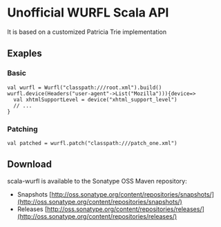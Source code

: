 Unofficial WURFL Scala API
==========================
It is based on a customized Patricia Trie implementation

Exaples
-------

### Basic
    val wurfl = Wurfl("classpath:///root.xml").build()
    wurfl.device(Headers("user-agent"->List("Mozilla"))){device=>
      val xhtmlSupportLevel = device("xhtml_support_level")
      // ...
    }

### Patching
    val patched = wurfl.patch("classpath:///patch_one.xml")
Download
--------
scala-wurfl is available to the Sonatype OSS Maven repository:

 *    Snapshots [http://oss.sonatype.org/content/repositories/snapshots/](http://oss.sonatype.org/content/repositories/snapshots/)
 *    Releases [http://oss.sonatype.org/content/repositories/releases/](http://oss.sonatype.org/content/repositories/releases/)